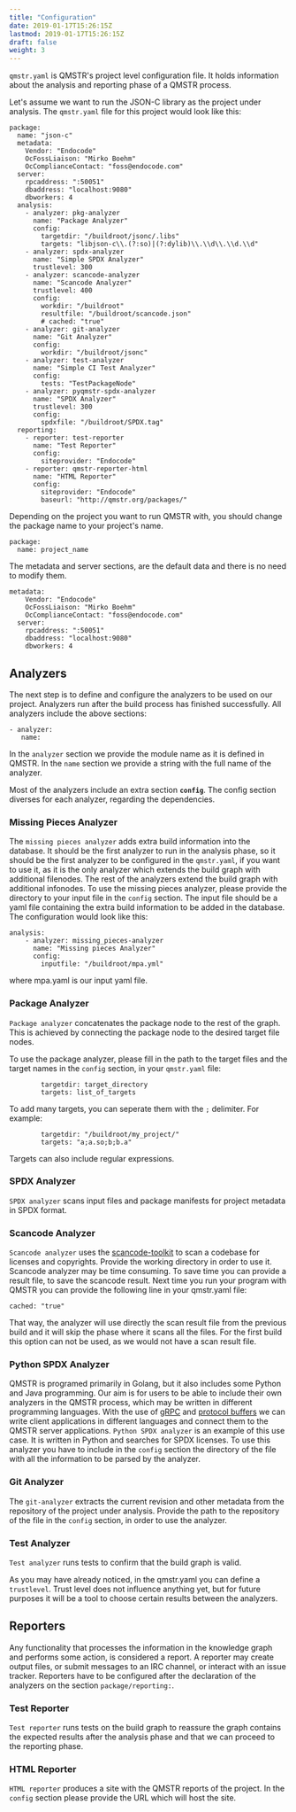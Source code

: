 ```yaml
---
title: "Configuration"
date: 2019-01-17T15:26:15Z
lastmod: 2019-01-17T15:26:15Z
draft: false
weight: 3
---
```


`qmstr.yaml` is QMSTR's project level configuration file. It holds
information about the analysis and reporting phase of a QMSTR process.

Let's assume we want to run the JSON-C library as the project under analysis.
The `qmstr.yaml` file for this project would look like this:

``` 
package:
  name: "json-c"
  metadata:
    Vendor: "Endocode"
    OcFossLiaison: "Mirko Boehm"
    OcComplianceContact: "foss@endocode.com"
  server:
    rpcaddress: ":50051"
    dbaddress: "localhost:9080"
    dbworkers: 4
  analysis:
    - analyzer: pkg-analyzer
      name: "Package Analyzer"
      config:
        targetdir: "/buildroot/jsonc/.libs"
        targets: "libjson-c\\.(?:so)|(?:dylib)\\.\\d\\.\\d.\\d"
    - analyzer: spdx-analyzer
      name: "Simple SPDX Analyzer"
      trustlevel: 300
    - analyzer: scancode-analyzer
      name: "Scancode Analyzer"
      trustlevel: 400
      config:
        workdir: "/buildroot"
        resultfile: "/buildroot/scancode.json"
        # cached: "true"
    - analyzer: git-analyzer
      name: "Git Analyzer"
      config:
        workdir: "/buildroot/jsonc"
    - analyzer: test-analyzer
      name: "Simple CI Test Analyzer"
      config:
        tests: "TestPackageNode"
    - analyzer: pyqmstr-spdx-analyzer
      name: "SPDX Analyzer"
      trustlevel: 300
      config:
        spdxfile: "/buildroot/SPDX.tag"
  reporting:
    - reporter: test-reporter
      name: "Test Reporter"
      config:
        siteprovider: "Endocode"
    - reporter: qmstr-reporter-html
      name: "HTML Reporter"
      config:
        siteprovider: "Endocode"
        baseurl: "http://qmstr.org/packages/"

```

Depending on the project you want to run QMSTR with, you should change the package name to your project's name.

``` 
package:
  name: project_name
```

The metadata and server sections, are the default data and there is no need to modify them.

```
metadata:
    Vendor: "Endocode"
    OcFossLiaison: "Mirko Boehm"
    OcComplianceContact: "foss@endocode.com"
  server:
    rpcaddress: ":50051"
    dbaddress: "localhost:9080"
    dbworkers: 4
```

## Analyzers

The next step is to define and configure the analyzers to be used on our project.
Analyzers run after the build process has finished successfully.
All analyzers include the above sections:

``` 
- analyzer:
   name:
```

In the `analyzer` section we provide the module name as it is defined in QMSTR.
In the `name` section we provide a string with the full name of the analyzer.

Most of the analyzers include an extra section **`config`**. 
The config section diverses for each analyzer, regarding the dependencies.

### Missing Pieces Analyzer

The `missing pieces analyzer` adds extra build information into the database. 
It should be the first analyzer to run in the analysis phase, so it should
be the first analyzer to be configured in the `qmstr.yaml`, if you want to use it,
as it is the only analyzer which extends the build graph with additional filenodes.
The rest of the analyzers extend the build graph with additional infonodes.
To use the missing pieces analyzer, please provide the directory to your input file
in the `config` section. 
The input file should be a yaml file containing the extra build
information to be added in the database.
The configuration would look like this:

```
analysis:
    - analyzer: missing_pieces-analyzer
      name: "Missing pieces Analyzer"
      config:
        inputfile: "/buildroot/mpa.yml"
```

where mpa.yaml is our input yaml file.

### Package Analyzer

`Package analyzer` concatenates the package node to the rest of the graph. 
This is achieved by connecting the package node to the desired target file nodes.

To use the package analyzer, please fill in the path to the target files and 
the target names in the `config` section, in your `qmstr.yaml` file:

```
        targetdir: target_directory
        targets: list_of_targets
```

To add many targets, you can seperate them with the `;` delimiter. 
For example:

```
        targetdir: "/buildroot/my_project/"
        targets: "a;a.so;b;b.a"
```

Targets can also include regular expressions.

### SPDX Analyzer

`SPDX analyzer` scans input files and package manifests for project metadata 
in SPDX format.

### Scancode Analyzer

`Scancode analyzer` uses the [scancode-toolkit](https://github.com/nexB/scancode-toolkit) to
scan a codebase for licenses and copyrights. 
Provide the working directory in order to use it.
Scancode analyzer may be time consuming. To save time you can provide a result file, 
to save the scancode result. Next time you run
your program with QMSTR you can provide the following line in your qmstr.yaml file:
```
cached: "true"
```

That way, the analyzer will use directly the scan result file from the previous build and 
it will skip the phase where it scans all the files. For the first build this option can not 
be used, as we would not have a scan result file. 

### Python SPDX Analyzer

QMSTR is programed primarily in Golang, but it also includes some Python and Java programming. 
Our aim is for users to be able to include their own analyzers in the QMSTR process, which may 
be written in different programming languages. With the use of [gRPC](https://grpc.io) 
and [protocol buffers](https://developers.google.com/protocol-buffers/docs/overview) 
we can write client applications in different languages and connect them to the QMSTR server 
applications. 
`Python SPDX analyzer` is an example of this use case. It is written in Python and searches for 
SPDX licenses. 
To use this analyzer you have to include in the `config` section the directory 
of the file with all the information to be parsed by the analyzer. 


### Git Analyzer

The `git-analyzer` extracts the current revision and other metadata from the repository 
of the project under analysis.
Provide the path to the repository of the file in the `config` section, 
in order to use the analyzer. 

### Test Analyzer

`Test analyzer` runs tests to confirm that the build graph is valid. 


As you may have already noticed, in the qmstr.yaml you can define a `trustlevel`. 
Trust level does not influence anything yet, but for future purposes it will be a tool
to choose certain results between the analyzers.


## Reporters

Any functionality that processes the information in the knowledge graph and performs 
some action, is considered a report. A reporter may create output files, 
or submit messages to an IRC channel, or interact with an issue tracker.
Reporters have to be configured after the declaration of the analyzers on the section
`package/reporting:`.

### Test Reporter 

`Test reporter` runs tests on the build graph to reassure the graph contains the expected results 
after the analysis phase and that we can proceed to the reporting phase. 

### HTML Reporter 

`HTML reporter` produces a site with the QMSTR reports of the project.
In the `config` section please provide the URL which will host the site.
